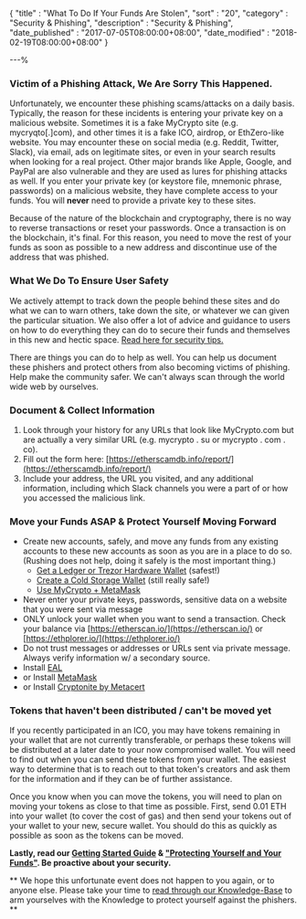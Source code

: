 {
"title"       : "What To Do If Your Funds Are Stolen",
"sort"        : "20",
"category"    : "Security & Phishing",
"description" : "Security & Phishing",
"date_published" : "2017-07-05T08:00:00+08:00",
"date_modified"  : "2018-02-19T08:00:00+08:00"
}

---%

### Victim of a Phishing Attack, We Are Sorry This Happened.

Unfortunately, we encounter these phishing scams/attacks on a daily basis. Typically, the reason for these incidents is entering your private key on a malicious website. Sometimes it is a fake MyCrypto site (e.g. mycryqto[.]com), and other times it is a fake ICO, airdrop, or EthZero-like website. You may encounter these on social media (e.g. Reddit, Twitter, Slack), via email, ads on legitimate sites, or even in your search results when looking for a real project. Other major brands like Apple, Google, and PayPal are also vulnerable and they are used as lures for phishing attacks as well. If you enter your private key (or keystore file, mnemonic phrase, passwords) on a malicious website, they have complete access to your funds.  You will **never** need to provide a private key to these sites.

Because of the nature of the blockchain and cryptography, there is no way to reverse transactions or reset your passwords. Once a transaction is on the blockchain, it's final. For this reason, you need to move the rest of your funds as soon as possible to a new address and discontinue use of the address that was phished. 

### What We Do To Ensure User Safety

We actively attempt to track down the people behind these sites and do what we can to warn others, take down the site, or whatever we can given the particular situation. We also offer a lot of advice and guidance to users on how to do everything they can do to secure their funds and themselves in this new and hectic space. [Read here for security tips.](https://support.mycrypto.com/security/)

There are things you can do to help as well. You can help us document these phishers and protect others from also becoming victims of phishing. Help make the community safer. We can't always scan through the world wide web by ourselves.

### Document & Collect Information

1.  Look through your history for any URLs that look like MyCrypto.com but are actually a very similar URL (e.g. mycrypto . su or mycrypto . com . co).
2.  Fill out the form here: [https://etherscamdb.info/report/](https://etherscamdb.info/report/)
3.  Include your address, the URL you visited, and any additional information, including which Slack channels you were a part of or how you accessed the malicious link.

### Move your Funds ASAP & Protect Yourself Moving Forward

*   Create new accounts, safely, and move any funds from any existing accounts to these new accounts as soon as you are in a place to do so. (Rushing does not help, doing it safely is the most important thing.)
    *   [Get a Ledger or Trezor Hardware Wallet](https://support.mycrypto.com/hardware-wallets/hardware-wallet-recommendations.html) (safest!)
    *   [Create a Cold Storage Wallet](https://support.mycrypto.com/offline/running-mycrypto-locally.html) (still really safe!)
    *   [Use MyCrypto + MetaMask](https://support.mycrypto.com/migration/moving-from-private-key-to-metamask.html)
*   Never enter your private keys, passwords, sensitive data on a website that you were sent via message
*   ONLY unlock your wallet when you want to send a transaction. Check your balance via [https://etherscan.io/](https://etherscan.io/) or [https://ethplorer.io/](https://ethplorer.io/)
*   Do not trust messages or addresses or URLs sent via private message. Always verify information w/ a secondary source.
*   Install [EAL](https://chrome.google.com/webstore/detail/etheraddresslookup/pdknmigbbbhmllnmgdfalmedcmcefdfn)
*   or Install [MetaMask](https://chrome.google.com/webstore/detail/metamask/nkbihfbeogaeaoehlefnkodbefgpgknn)
*   or Install [Cryptonite by Metacert](https://chrome.google.com/webstore/detail/cryptonite-by-metacert/keghdcpemohlojlglbiegihkljkgnige)

### Tokens that haven't been distributed / can't be moved yet

If you recently participated in an ICO, you may have tokens remaining in your wallet that are not currently transferable, or perhaps these tokens will be distributed at a later date to your now compromised wallet. You will need to find out when you can send these tokens from your wallet. The easiest way to determine that is to reach out to that token's creators and ask them for the information and if they can be of further assistance.

Once you know when you can move the tokens, you will need to plan on moving your tokens as close to that time as possible. First, send 0.01 ETH into your wallet (to cover the cost of gas) and then send your tokens out of your wallet to your new, secure wallet. You should do this as quickly as possible as soon as the tokens can be moved.

**Lastly, read our [Getting Started Guide](https://support.mycrypto.com/getting-started/getting-started-new.html) & ["Protecting Yourself and Your Funds"](https://support.mycrypto.com/getting-started/protecting-yourself-and-your-funds.html). Be proactive about your security.**

** We hope this unfortunate event does not happen to you again, or to anyone else. Please take your time to [read through our Knowledge-Base](https://support.mycrypto.com/security/) to arm yourselves with the Knowledge to protect yourself against the phishers. **
